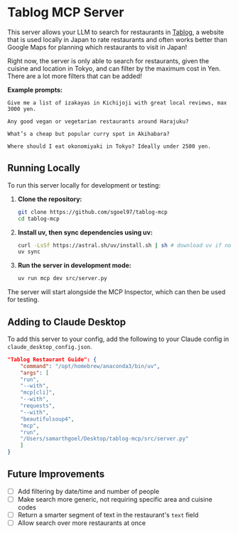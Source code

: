 # Tablog MCP Server

This server allows your LLM to search for restaurants in [Tablog](https://tabelog.com/en/rstLst/), a website that is used locally in Japan to rate restaurants and often works better than Google Maps for planning which restaurants to visit in Japan!

Right now, the server is only able to search for restaurants, given the cuisine and location in Tokyo, and can filter by the maximum cost in Yen. There are a lot more filters that can be added!

**Example prompts:**

```text
Give me a list of izakayas in Kichijoji with great local reviews, max 3000 yen.

Any good vegan or vegetarian restaurants around Harajuku? 

What’s a cheap but popular curry spot in Akihabara?

Where should I eat okonomiyaki in Tokyo? Ideally under 2500 yen.
```

## Running Locally

To run this server locally for development or testing:

1.  **Clone the repository:**

    ```bash
    git clone https://github.com/sgoel97/tablog-mcp
    cd tablog-mcp
    ```

2.  **Install uv, then sync dependencies using uv:**

    ```bash
    curl -LsSf https://astral.sh/uv/install.sh | sh # download uv if not already installed
    uv sync
    ```

3.  **Run the server in development mode:**
    ```bash
    uv run mcp dev src/server.py
    ```

The server will start alongside the MCP Inspector, which can then be used for testing.

## Adding to Claude Desktop

To add this server to your config, add the following to your Claude config in `claude_desktop_config.json`.

```json
"Tablog Restaurant Guide": {
    "command": "/opt/homebrew/anaconda3/bin/uv",
    "args": [
    "run",
    "--with",
    "mcp[cli]",
    "--with",
    "requests",
    "--with",
    "beautifulsoup4",
    "mcp",
    "run",
    "/Users/samarthgoel/Desktop/tablog-mcp/src/server.py"
    ]
}
```

## Future Improvements

- [ ] Add filtering by date/time and number of people
- [ ] Make search more generic, not requiring specific area and cuisine codes
- [ ] Return a smarter segment of text in the restaurant's `text` field
- [ ] Allow search over more restaurants at once
